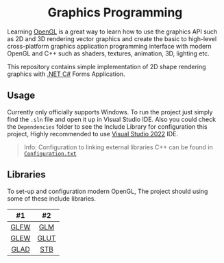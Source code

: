 <h1 align="center">Graphics Programming</h1>

Learning [OpenGL](https://www.opengl.org//) is a great way to learn how to use the graphics API such as 2D and 3D rendering vector graphics and create the basic to high-level cross-platform graphics application programming interface with modern OpenGL and C++ such as shaders, textures, animation, 3D, lighting etc.

This repository contains simple implementation of 2D shape rendering graphics with [.NET C#](https://dotnet.microsoft.com/) Forms Application.

## Usage

Currently only officially supports Windows. To run the project just simply find the `.sln` file and open it up in Visual Studio IDE. Also you could check the `Dependencies` folder to see the Include Library for configuration this project, Highly recommended to use [Visual Studio 2022](https://visualstudio.microsoft.com/downloads/) IDE.

> Info: Configuration to linking external libraries C++ can be found in [`Configuration.txt`](https://github.com/BillyFrcs/GraphicsProgramming/blob/master/Configuration.txt)

## Libraries

To set-up and configuration modern OpenGL, The project should using some of these include libraries.

|                  #1                  |                    #2                    |
| :----------------------------------: | :--------------------------------------: |
|    [GLFW](https://www.glfw.org/)     |   [GLM](https://glm.g-truc.net/0.9.9/)   |
| [GLEW](http://glew.sourceforge.net/) | [GLUT](http://freeglut.sourceforge.net/) |
|    [GLAD](https://glad.dav1d.de/)    |  [STB](https://github.com/nothings/stb)  |
